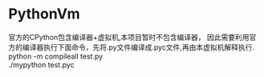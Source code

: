 # PythonVm
官方的CPython包含编译器+虚拟机,本项目暂时不包含编译器，
因此需要利用官方的编译器执行下面命令，先将.py文件编译成.pyc文件,再由本虚拟机解释执行. <br/>
python -m compileall test.py <br/>
./mypython test.pyc
